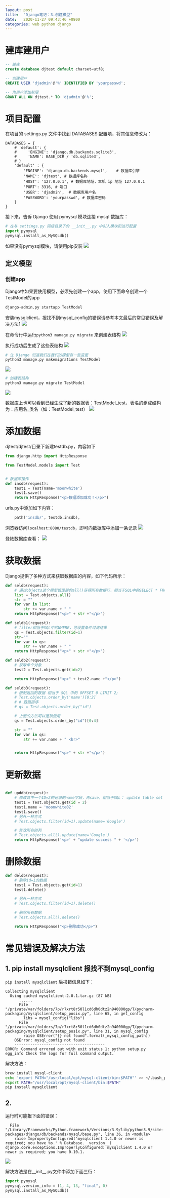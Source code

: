 ```yaml
---
layout: post
title:  "Django笔记：3.创建模型"
date:   2020-11-27 09:43:46 +0800
categories: web python django
---
```


# 建库建用户
```sql
-- 建库
create database djtest default charset=utf8;

-- 创建用户
CREATE USER 'djadmin'@'%' IDENTIFIED BY 'yourpasswd';

-- 为用户添加权限
GRANT ALL ON djtest.* TO 'djadmin'@'%';
```

# 项目配置
在项目的 settings.py 文件中找到 DATABASES 配置项，将其信息修改为：
```
DATABASES = {
    # 'default': {
    #     'ENGINE': 'django.db.backends.sqlite3',
    #     'NAME': BASE_DIR / 'db.sqlite3',
    # }
    'default' : {
        'ENGINE': 'django.db.backends.mysql',    # 数据库引擎
        'NAME': 'djtest', # 数据库名称
        'HOST': '127.0.0.1', # 数据库地址，本机 ip 地址 127.0.0.1
        'PORT': 3316, # 端口
        'USER': 'djadmin',  # 数据库用户名
        'PASSWORD': 'yourpasswd', # 数据库密码
    }
}
```

接下来，告诉 Django 使用 pymysql 模块连接 mysql 数据库：
```python
# 在与 settings.py 同级目录下的 __init__.py 中引入模块和进行配置
import pymysql
pymysql.install_as_MySQLdb()
```

如果没有pymysql模块，请使用pip安装
![](http://yinyang.space/img/20201127_django2_1.png)


## 定义模型
### 创建app
Django中如果要使用模型，必须先创建一个app，使用下面命令创建一个TestModel的app
```bash
django-admin.py startapp TestModel   
```

安装mysqlclient，报找不到mysql_config的错误请参考本文最后的常见错误及解决方法1
![](http://yinyang.space/img/20201127_django2_2.png)



在命令行中运行`python3 manage.py migrate` 来创建表结构
![](http://yinyang.space/img/20201127_django2_3.png)

执行成功后生成了这些表结构
![](http://yinyang.space/img/20201127_django2_02.png)



```bash
# 让 Django 知道我们在我们的模型有一些变更
python3 manage.py makemigrations TestModel 
```
![](http://yinyang.space/img/20201127_django2_4.png)


```bash
# 创建表结构
python3 manage.py migrate TestModel
```
![](http://yinyang.space/img/20201127_django2_5.png)

数据库上也可以看到已经生成了新的数据表：TestModel_test，表名的组成结构为：应用名_类名（如：TestModel_test）
![](http://yinyang.space/img/20201127_django2_7.png)



# 添加数据
djtest/djtest/目录下新建testdb.py，内容如下
```python
from django.http import HttpResponse

from TestModel.models import Test


# 数据库操作
def insdb(request):
    test1 = Test(name='moonwhite')
    test1.save()
    return HttpResponse("<p>数据添加成功！</p>")
```
urls.py中添加如下内容：
```python
    path('insdb/', testdb.insdb),
```


浏览器访问`localhost:8080/testdb`，即可向数据库中添加一条记录
![](http://yinyang.space/img/20201127_django2_8.png)

登陆数据库查看：
![](http://yinyang.space/img/20201127_django2_9.png)


# 获取数据
Django提供了多种方式来获取数据库的内容，如下代码所示：
```python
def seldb(request):
    # 通过objects这个模型管理器的all()获得所有数据行，相当于SQL中的SELECT * FROM
    list = Test.objects.all()
    str = ""
    for var in list:
        str += var.name + " "
    return HttpResponse("<p>" + str +"</p>")

def seldb1(request):
    # filter相当于SQL中的WHERE，可设置条件过滤结果
    qs = Test.objects.filter(id=1)
    str=""
    for var in qs:
        str += var.name + " "
    return HttpResponse("<p>" + str +"</p>")

def seldb2(request):
    # 获取单个对象
    test2 = Test.objects.get(id=2)

    return HttpResponse("<p>" + test2.name +"</p>")

def seldb3(request):
    # 限制返回的数据 相当于 SQL 中的 OFFSET 0 LIMIT 2;
    # Test.objects.order_by('name')[0:2]
    # # 数据排序
    # qs = Test.objects.order_by("id")

    # 上面的方法可以连锁使用
    qs = Test.objects.order_by("id")[0:4]

    str = ""
    for var in qs:
        str += var.name + " <br>"


    return HttpResponse("<p>" + str +"</p>")

```
# 更新数据
```python

def upddb(request):
    # 修改其中一个ID=2的记录的name字段，再save，相当于SQL： update table set name='newvalue' where id = 2
    test1 = Test.objects.get(id = 2)
    test1.name = 'moonwhite02'
    test1.save()
    # 另外一种方式
    # Test.objects.filter(id=1).update(name='Google')

    # 修改所有的列
    # Test.objects.all().update(name='Google')
    return HttpResponse('<p>' + "update success " + '</p>')

```
# 删除数据
```python
def deldb(request):
    # 删除id=1的数据
    test1 = Test.objects.get(id=1)
    test1.delete()

    # 另外一种方式
    # Test.objects.filter(id=1).delete()

    # 删除所有数据
    # Test.objects.all().delete()

    return HttpResponse("<p>删除成功</p>")
```


# 常见错误及解决方法

## 1. pip install mysqlclient 报找不到mysql_config 
`pip install mysqlclient` 后报错信息如下：
```
Collecting mysqlclient
  Using cached mysqlclient-2.0.1.tar.gz (87 kB)
      ......
      File "/private/var/folders/7p/r7xrt8r50l1cd6dh0dtz2n940000gp/T/pycharm-packaging/mysqlclient/setup_posix.py", line 65, in get_config
        libs = mysql_config("libs")
      File "/private/var/folders/7p/r7xrt8r50l1cd6dh0dtz2n940000gp/T/pycharm-packaging/mysqlclient/setup_posix.py", line 31, in mysql_config
        raise OSError("{} not found".format(_mysql_config_path))
    OSError: mysql_config not found
    ----------------------------------------
ERROR: Command errored out with exit status 1: python setup.py egg_info Check the logs for full command output.

```

解决方法：
```bash
brew install mysql-client
echo 'export PATH="/usr/local/opt/mysql-client/bin:$PATH"' >> ~/.bash_profile
export PATH="/usr/local/opt/mysql-client/bin:$PATH"
pip install mysqlclient
```


## 2.
运行时可能报下面的错误：
```
  File "/Library/Frameworks/Python.framework/Versions/3.9/lib/python3.9/site-packages/django/db/backends/mysql/base.py", line 36, in <module>
    raise ImproperlyConfigured('mysqlclient 1.4.0 or newer is required; you have %s.' % Database.__version__)
django.core.exceptions.ImproperlyConfigured: mysqlclient 1.4.0 or newer is required; you have 0.10.1.

```
![](http://yinyang.space/img/20201127_django2_01.png)


解决方法是在__init__.py文件中添加下面三行：
```python
import pymysql
pymysql.version_info = (1, 4, 13, "final", 0)
pymysql.install_as_MySQLdb()
```
